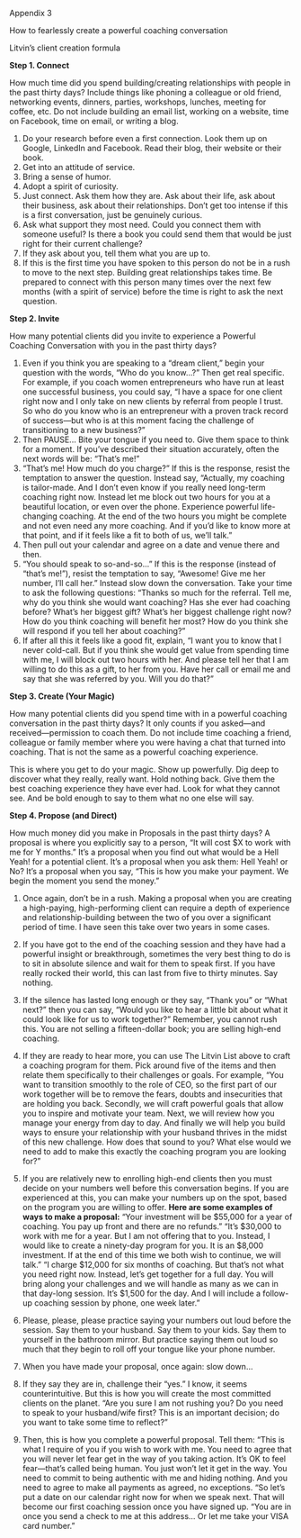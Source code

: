 Appendix 3

How to fearlessly create a powerful coaching conversation

Litvin’s client creation formula



**Step 1. Connect**

How much time did you spend building/creating relationships with people in the past thirty days? Include things like phoning a colleague or old friend, networking events, dinners, parties, workshops, lunches, meeting for coffee, etc. Do not include building an email list, working on a website, time on Facebook, time on email, or writing a blog.


1. Do your research before even a first connection. Look them up on Google, LinkedIn and Facebook. Read their blog, their website or their book.
2. Get into an attitude of service.
3. Bring a sense of humor.
4. Adopt a spirit of curiosity.
5. Just connect. Ask them how they are. Ask about their life, ask about their business, ask about their relationships. Don’t get too intense if this is a first conversation, just be genuinely curious.
6. Ask what support they most need. Could you connect them with someone useful? Is there a book you could send them that would be just right for their current challenge?
7. If they ask about you, tell them what you are up to.
8. If this is the first time you have spoken to this person do not be in a rush to move to the next step. Building great relationships takes time. Be prepared to connect with this person many times over the next few months (with a spirit of service) before the time is right to ask the next question.


**Step 2. Invite**

How many potential clients did you invite to experience a Powerful Coaching Conversation with you in the past thirty days?


1. Even if you think you are speaking to a “dream client,” begin your question with the words, “Who do you know...?” Then get real specific. For example, if you coach women entrepreneurs who have run at least one successful business, you could say, “I have a space for one client right now and I only take on new clients by referral from people I trust. So who do you know who is an entrepreneur with a proven track record of success—but who is at this moment facing the challenge of transitioning to a new business?”
2. Then PAUSE... Bite your tongue if you need to. Give them space to think for a moment. If you’ve described their situation accurately, often the next words will be: “That’s me!”
3. “That’s me! How much do you charge?” If this is the response, resist the temptation to answer the question. Instead say, “Actually, my coaching is tailor-made. And I don’t even know if you really need long-term coaching right now. Instead let me block out two hours for you at a beautiful location, or even over the phone. Experience powerful life-changing coaching. At the end of the two hours you might be complete and not even need any more coaching. And if you’d like to know more at that point, and if it feels like a fit to both of us, we’ll talk.”
4. Then pull out your calendar and agree on a date and venue there and then.
5. “You should speak to so-and-so...” If this is the response (instead of “that’s me!”), resist the temptation to say, “Awesome! Give me her number, I’ll call her.” Instead slow down the conversation. Take your time to ask the following questions: “Thanks so much for the referral. Tell me, why do you think she would want coaching? Has she ever had coaching before? What’s her biggest gift? What’s her biggest challenge right now? How do you think coaching will benefit her most? How do you think she will respond if you tell her about coaching?”
6. If after all this it feels like a good fit, explain, “I want you to know that I never cold-call. But if you think she would get value from spending time with me, I will block out two hours with her. And please tell her that I am willing to do this as a gift, to her from you. Have her call or email me and say that she was referred by you. Will you do that?”


**Step 3. Create (Your Magic)**

How many potential clients did you spend time with in a powerful coaching conversation in the past thirty days? It only counts if you asked—and received—permission to coach them. Do not include time coaching a friend, colleague or family member where you were having a chat that turned into coaching. That is not the same as a powerful coaching experience.

This is where you get to do your magic. Show up powerfully. Dig deep to discover what they really, really want. Hold nothing back. Give them the best coaching experience they have ever had. Look for what they cannot see. And be bold enough to say to them what no one else will say.



**Step 4. Propose (and Direct)**

How much money did you make in Proposals in the past thirty days? A proposal is where you explicitly say to a person, “It will cost $X to work with me for Y months.” It’s a proposal when you find out what would be a Hell Yeah! for a potential client. It’s a proposal when you ask them: Hell Yeah! or No? It’s a proposal when you say, “This is how you make your payment. We begin the moment you send the money.”


1. Once again, don’t be in a rush. Making a proposal when you are creating a high-paying, high-performing client can require a depth of experience and relationship-building between the two of you over a significant period of time. I have seen this take over two years in some cases.
2. If you have got to the end of the coaching session and they have had a powerful insight or breakthrough, sometimes the very best thing to do is to sit in absolute silence and wait for them to speak first. If you have really rocked their world, this can last from five to thirty minutes. Say nothing.
3. If the silence has lasted long enough or they say, “Thank you” or “What next?” then you can say, “Would you like to hear a little bit about what it could look like for us to work together?” Remember, you cannot rush this. You are not selling a fifteen-dollar book; you are selling high-end coaching.
4. If they are ready to hear more, you can use The Litvin List above to craft a coaching program for them. Pick around five of the items and then relate them specifically to their challenges or goals. For example, “You want to transition smoothly to the role of CEO, so the first part of our work together will be to remove the fears, doubts and insecurities that are holding you back. Secondly, we will craft powerful goals that allow you to inspire and motivate your team. Next, we will review how you manage your energy from day to day. And finally we will help you build ways to ensure your relationship with your husband thrives in the midst of this new challenge. How does that sound to you? What else would we need to add to make this exactly the coaching program you are looking for?”
5. If you are relatively new to enrolling high-end clients then you must decide on your numbers well before this conversation begins. If you are experienced at this, you can make your numbers up on the spot, based on the program you are willing to offer.
**Here are some examples of ways to make a proposal:**
“Your investment will be $55,000 for a year of coaching. You pay up front and there are no refunds.”
“It’s $30,000 to work with me for a year. But I am not offering that to you. Instead, I would like to create a ninety-day program for you. It is an $8,000 investment. If at the end of this time we both wish to continue, we will talk.”
“I charge $12,000 for six months of coaching. But that’s not what you need right now. Instead, let’s get together for a full day. You will bring along your challenges and we will handle as many as we can in that day-long session. It’s $1,500 for the day. And I will include a follow-up coaching session by phone, one week later.”

1. Please, please, please practice saying your numbers out loud before the session. Say them to your husband. Say them to your kids. Say them to yourself in the bathroom mirror. But practice saying them out loud so much that they begin to roll off your tongue like your phone number.
2. When you have made your proposal, once again: slow down…
3. If they say they are in, challenge their “yes.” I know, it seems counterintuitive. But this is how you will create the most committed clients on the planet. “Are you sure I am not rushing you? Do you need to speak to your husband/wife first? This is an important decision; do you want to take some time to reflect?”
4. Then, this is how you complete a powerful proposal. Tell them:
“This is what I require of you if you wish to work with me. You need to agree that you will never let fear get in the way of you taking action. It’s OK to feel fear—that’s called being human. You just won’t let it get in the way. You need to commit to being authentic with me and hiding nothing. And you need to agree to make all payments as agreed, no exceptions.
“So let’s put a date on our calendar right now for when we speak next. That will become our first coaching session once you have signed up.
“You are in once you send a check to me at this address… Or let me take your VISA card number.”
